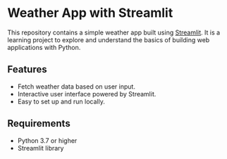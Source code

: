 # Weather App with Streamlit

This repository contains a simple weather app built using [Streamlit](https://streamlit.io/). It is a learning project to explore and understand the basics of building web applications with Python.

## Features

- Fetch weather data based on user input.
- Interactive user interface powered by Streamlit.
- Easy to set up and run locally.

## Requirements

- Python 3.7 or higher
- Streamlit library
